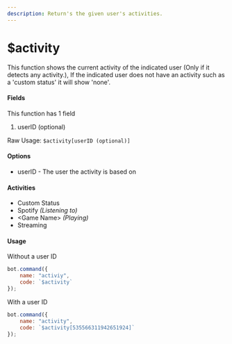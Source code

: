 ```yaml
---
description: Return's the given user's activities.
---
```


# $activity

This function shows the current activity of the indicated user \(Only if it detects any activity.\), If the indicated user does not have an activity such as a 'custom status' it will show 'none'.

#### Fields

This function has 1 field

1. userID \(optional\)

Raw Usage: `$activity[userID (optional)]`

#### Options

* userID - The user the activity is based on

#### Activities

* Custom Status
* Spotify _\(Listening to\)_
* &lt;Game Name&gt; _\(Playing\)_
* Streaming

#### Usage

Without a user ID

```javascript
bot.command({
    name: "activiy",
    code: `$activity`
});
```

With a user ID

```javascript
bot.command({
    name: "activity",
    code: `$activity[535566311942651924]`
});
```







